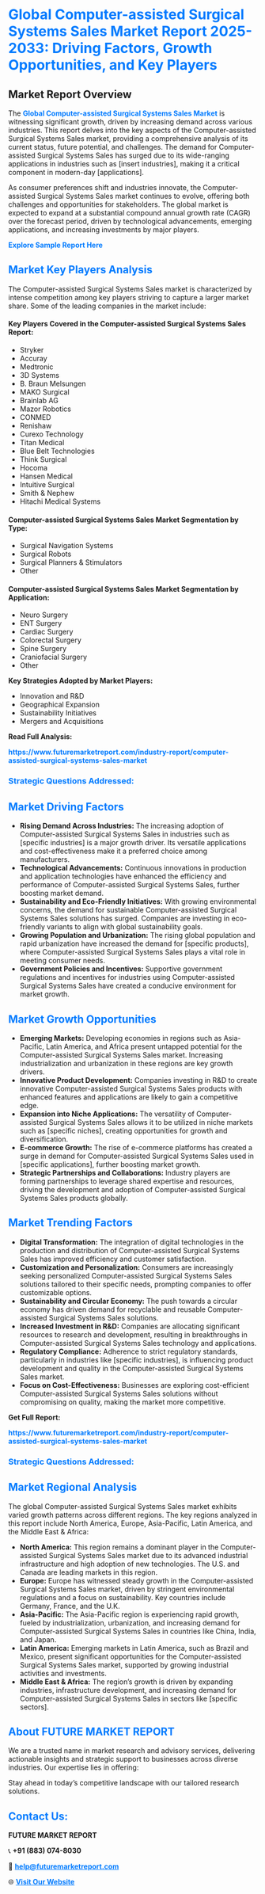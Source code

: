 <h1 style="color: #007BFF;">Global Computer-assisted Surgical Systems Sales Market Report 2025-2033: Driving Factors, Growth Opportunities, and Key Players</h1>

<section id="overview">
<h2>Market Report Overview</h2>
<p>The <a href="https://www.futuremarketreport.com/industry-report/computer-assisted-surgical-systems-sales-market" style="color: #007BFF; text-decoration: none;"><strong>Global Computer-assisted Surgical Systems Sales Market</strong></a> is witnessing significant growth, driven by increasing demand across various industries. This report delves into the key aspects of the Computer-assisted Surgical Systems Sales market, providing a comprehensive analysis of its current status, future potential, and challenges. The demand for Computer-assisted Surgical Systems Sales has surged due to its wide-ranging applications in industries such as [insert industries], making it a critical component in modern-day [applications].</p>
<p>As consumer preferences shift and industries innovate, the Computer-assisted Surgical Systems Sales market continues to evolve, offering both challenges and opportunities for stakeholders. The global market is expected to expand at a substantial compound annual growth rate (CAGR) over the forecast period, driven by technological advancements, emerging applications, and increasing investments by major players.</p>
</section>

<section id="overview">
<p><a href="https://www.futuremarketreport.com/request-sample/reportId=108905" style="color: #007BFF; text-decoration: none;"><strong>Explore Sample Report Here</strong></a></p>
</section>

<section id="key-players">
<h2 style="color: #007BFF;">Market Key Players Analysis</h2>
<p>The Computer-assisted Surgical Systems Sales market is characterized by intense competition among key players striving to capture a larger market share. Some of the leading companies in the market include:</p>
<h4>Key Players Covered in the Computer-assisted Surgical Systems Sales Report:</h4>
<ul><li>Stryker</li><li>Accuray</li><li>Medtronic</li><li>3D Systems</li><li>B. Braun Melsungen</li><li>MAKO Surgical</li><li>Brainlab AG</li><li>Mazor Robotics</li><li>CONMED</li><li>Renishaw</li><li>Curexo Technology</li><li>Titan Medical</li><li>Blue Belt Technologies</li><li>Think Surgical</li><li>Hocoma</li><li>Hansen Medical</li><li>Intuitive Surgical</li><li>Smith &amp; Nephew</li><li>Hitachi Medical Systems</li></ul>
<h4>Computer-assisted Surgical Systems Sales Market Segmentation by Type:</h4>
<ul><li>Surgical Navigation Systems</li><li>Surgical Robots</li><li>Surgical Planners &amp; Stimulators</li><li>Other</li></ul>

<h4>Computer-assisted Surgical Systems Sales Market Segmentation by Application:</h4>
<ul><li>Neuro Surgery</li><li>ENT Surgery</li><li>Cardiac Surgery</li><li>Colorectal Surgery</li><li>Spine Surgery</li><li>Craniofacial Surgery</li><li>Other</li></ul>
<p><strong>Key Strategies Adopted by Market Players:</strong></p>
<ul>
<li>Innovation and R&D</li>
<li>Geographical Expansion</li>
<li>Sustainability Initiatives</li>
<li>Mergers and Acquisitions</li>
</ul>
</section>

<section>
<p><strong>Read Full Analysis: </strong></p><a href="https://www.futuremarketreport.com/industry-report/computer-assisted-surgical-systems-sales-market" style="color: #007BFF; text-decoration: none;"><strong>https://www.futuremarketreport.com/industry-report/computer-assisted-surgical-systems-sales-market</strong></a>
<h3 style="color: #007BFF;">Strategic Questions Addressed:</h3>
</section>

<section id="driving-factors">
<h2 style="color: #007BFF;">Market Driving Factors</h2>
<ul>
<li><strong>Rising Demand Across Industries:</strong> The increasing adoption of Computer-assisted Surgical Systems Sales in industries such as [specific industries] is a major growth driver. Its versatile applications and cost-effectiveness make it a preferred choice among manufacturers.</li>
<li><strong>Technological Advancements:</strong> Continuous innovations in production and application technologies have enhanced the efficiency and performance of Computer-assisted Surgical Systems Sales, further boosting market demand.</li>
<li><strong>Sustainability and Eco-Friendly Initiatives:</strong> With growing environmental concerns, the demand for sustainable Computer-assisted Surgical Systems Sales solutions has surged. Companies are investing in eco-friendly variants to align with global sustainability goals.</li>
<li><strong>Growing Population and Urbanization:</strong> The rising global population and rapid urbanization have increased the demand for [specific products], where Computer-assisted Surgical Systems Sales plays a vital role in meeting consumer needs.</li>
<li><strong>Government Policies and Incentives:</strong> Supportive government regulations and incentives for industries using Computer-assisted Surgical Systems Sales have created a conducive environment for market growth.</li>
</ul>
</section>

<section id="growth-opportunities">
<h2 style="color: #007BFF;">Market Growth Opportunities</h2>
<ul>
<li><strong>Emerging Markets:</strong> Developing economies in regions such as Asia-Pacific, Latin America, and Africa present untapped potential for the Computer-assisted Surgical Systems Sales market. Increasing industrialization and urbanization in these regions are key growth drivers.</li>
<li><strong>Innovative Product Development:</strong> Companies investing in R&D to create innovative Computer-assisted Surgical Systems Sales products with enhanced features and applications are likely to gain a competitive edge.</li>
<li><strong>Expansion into Niche Applications:</strong> The versatility of Computer-assisted Surgical Systems Sales allows it to be utilized in niche markets such as [specific niches], creating opportunities for growth and diversification.</li>
<li><strong>E-commerce Growth:</strong> The rise of e-commerce platforms has created a surge in demand for Computer-assisted Surgical Systems Sales used in [specific applications], further boosting market growth.</li>
<li><strong>Strategic Partnerships and Collaborations:</strong> Industry players are forming partnerships to leverage shared expertise and resources, driving the development and adoption of Computer-assisted Surgical Systems Sales products globally.</li>
</ul>
</section>

<section id="trending-factors">
<h2 style="color: #007BFF;">Market Trending Factors</h2>
<ul>
<li><strong>Digital Transformation:</strong> The integration of digital technologies in the production and distribution of Computer-assisted Surgical Systems Sales has improved efficiency and customer satisfaction.</li>
<li><strong>Customization and Personalization:</strong> Consumers are increasingly seeking personalized Computer-assisted Surgical Systems Sales solutions tailored to their specific needs, prompting companies to offer customizable options.</li>
<li><strong>Sustainability and Circular Economy:</strong> The push towards a circular economy has driven demand for recyclable and reusable Computer-assisted Surgical Systems Sales solutions.</li>
<li><strong>Increased Investment in R&D:</strong> Companies are allocating significant resources to research and development, resulting in breakthroughs in Computer-assisted Surgical Systems Sales technology and applications.</li>
<li><strong>Regulatory Compliance:</strong> Adherence to strict regulatory standards, particularly in industries like [specific industries], is influencing product development and quality in the Computer-assisted Surgical Systems Sales market.</li>
<li><strong>Focus on Cost-Effectiveness:</strong> Businesses are exploring cost-efficient Computer-assisted Surgical Systems Sales solutions without compromising on quality, making the market more competitive.</li>
</ul>
</section>

<section>
<p><strong>Get Full Report: </strong></p><a href="https://www.futuremarketreport.com/industry-report/computer-assisted-surgical-systems-sales-market" style="color: #007BFF; text-decoration: none;"><strong>https://www.futuremarketreport.com/industry-report/computer-assisted-surgical-systems-sales-market</strong></a>
<h3 style="color: #007BFF;">Strategic Questions Addressed:</h3>
</section>


<section id="regional-analysis">
<h2 style="color: #007BFF;">Market Regional Analysis</h2>
<p>The global Computer-assisted Surgical Systems Sales market exhibits varied growth patterns across different regions. The key regions analyzed in this report include North America, Europe, Asia-Pacific, Latin America, and the Middle East & Africa:</p>
<ul>
<li><strong>North America:</strong> This region remains a dominant player in the Computer-assisted Surgical Systems Sales market due to its advanced industrial infrastructure and high adoption of new technologies. The U.S. and Canada are leading markets in this region.</li>
<li><strong>Europe:</strong> Europe has witnessed steady growth in the Computer-assisted Surgical Systems Sales market, driven by stringent environmental regulations and a focus on sustainability. Key countries include Germany, France, and the U.K.</li>
<li><strong>Asia-Pacific:</strong> The Asia-Pacific region is experiencing rapid growth, fueled by industrialization, urbanization, and increasing demand for Computer-assisted Surgical Systems Sales in countries like China, India, and Japan.</li>
<li><strong>Latin America:</strong> Emerging markets in Latin America, such as Brazil and Mexico, present significant opportunities for the Computer-assisted Surgical Systems Sales market, supported by growing industrial activities and investments.</li>
<li><strong>Middle East & Africa:</strong> The region’s growth is driven by expanding industries, infrastructure development, and increasing demand for Computer-assisted Surgical Systems Sales in sectors like [specific sectors].</li>
</ul>
</section>

<footer>
<h2 style="color: #007BFF;">About FUTURE MARKET REPORT</h2>
<p>We are a trusted name in market research and advisory services, delivering actionable insights and strategic support to businesses across diverse industries. Our expertise lies in offering:</p>

<p>Stay ahead in today’s competitive landscape with our tailored research solutions.</p>

<h2 style="color: #007BFF;">Contact Us:</h2>
<p><strong>FUTURE MARKET REPORT</strong></p>
<p>📞 <strong>+91 (883) 074-8030</strong></p>
<p>📧 <strong><a href="mailto:help@futuremarketreport.com" style="color: #007BFF;">help@futuremarketreport.com</a></strong></p>
<p>🌐 <strong><a href="https://www.futuremarketreport.com/" style="color: #007BFF;">Visit Our Website</a></strong></p>
</footer>